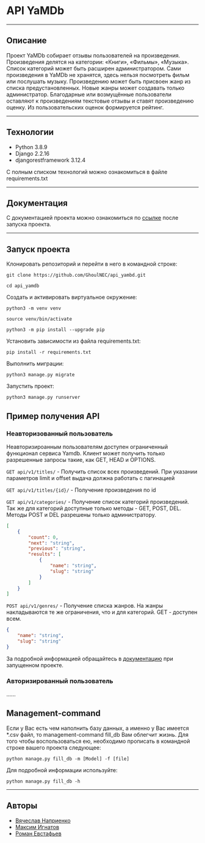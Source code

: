 # API YaMDb
***

## Описание
Проект YaMDb собирает отзывы пользователей на произведения. Произведения делятся на категории: «Книги», «Фильмы», «Музыка». Список категорий может быть расширен администратором.
Сами произведения в YaMDb не хранятся, здесь нельзя посмотреть фильм или послушать музыку.
Произведению может быть присвоен жанр из списка предустановленных. Новые жанры может создавать только администратор.
Благодарные или возмущённые пользователи оставляют к произведениям текстовые отзывы и ставят произведению оценку. Из пользовательских оценок формируется рейтинг.
***
## Технологии
* Python 3.8.9
* Django 2.2.16
* djangorestframework 3.12.4

С полным списком технологий можно ознакомиться в файле requirements.txt
***
## Документация
С документацией проекта можно ознакомиться по [ссылке](http://127.0.0.1:8000/redoc/) после запуска проекта.
***
## Запуск проекта

Клонировать репозиторий и перейти в него в командной строке:

```
git clone https://github.com/GhoulNEC/api_yambd.git
```

```
cd api_yamdb
```

Создать и активировать виртуальное окружение:

```
python3 -m venv venv
```

```
source venv/bin/activate
```

```
python3 -m pip install --upgrade pip
```

Установить зависимости из файла requirements.txt:

```
pip install -r requirements.txt
```

Выполнить миграции:

```
python3 manage.py migrate
```

Запустить проект:

```
python3 manage.py runserver
```

## Пример получения API
### Неавторизованный пользователь
Неавторизироанным пользователям доступен ограниченный функционал сервиса
Yamdb. Клиент может получить только разрешенные запросы такие, как GET, HEAD и OPTIONS.

`GET api/v1/titles/` - Получить список всех произведений. 
При указании параметров limit и offset выдача должна работать 
с пагинацией

`GET api/v1/titles/{id}/` - Получение произведения по id

`GET api/v1/categories/` - Получение список категорий произведений. Так же для категорий
доступные только методы - GET, POST, DEL. Методы POST и DEL разрешены только администратору.

```json
[
    {
        "count": 0,
        "next": "string",
        "previous": "string",
        "results": [
            {
                "name": "string",
                "slug": "string"
            }
        ]
    }
]
```
`POST api/v1/genres/` - Получение списка жанров. На жанры накладываются те же ограничения,
что и для категорий. GET - доступен всем.

```json
{
    "name": "string",
    "slug": "string"
}
```
За подробной информацией обращайтесь в [документацию]([ссылке](http://127.0.0.1:8000/redoc/))
при запущенном проекте.

### Авторизированный пользователь
......

## Management-command
Если у Вас есть чем наполнить базу данных, а именно у Вас имеется *.csv файл,
то management-command fill_db Вам облегчит жизнь. Для того чтобы
воспользоваться ею, необходимо прописать в командной строке вашего проекта следующее:
```
python manage.py fill_db -m [Model] -f [file]
```
Для подробной информации используйте:
```
python manage.py fill_db -h
```
***
## Авторы
* [Вячеслав Наприенко](https://github.com/Hellon048)
* [Максим Игнатов](https://github.com/Maxon57)
* [Роман Евстафьев](https://github.com/GhoulNEC)